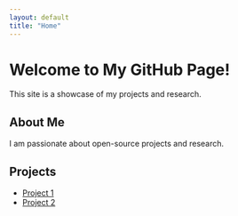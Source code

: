 ```yaml
---
layout: default
title: "Home"
---
```


# Welcome to My GitHub Page!

This site is a showcase of my projects and research.

## About Me
I am passionate about open-source projects and research.

## Projects
- [Project 1](https://github.com/username/project1)
- [Project 2](https://github.com/username/project2)
